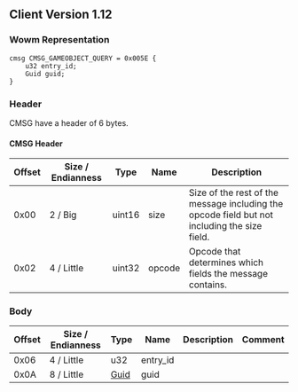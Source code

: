 ## Client Version 1.12

### Wowm Representation
```rust,ignore
cmsg CMSG_GAMEOBJECT_QUERY = 0x005E {
    u32 entry_id;
    Guid guid;
}
```
### Header
CMSG have a header of 6 bytes.

#### CMSG Header
| Offset | Size / Endianness | Type   | Name   | Description |
| ------ | ----------------- | ------ | ------ | ----------- |
| 0x00   | 2 / Big           | uint16 | size   | Size of the rest of the message including the opcode field but not including the size field.|
| 0x02   | 4 / Little        | uint32 | opcode | Opcode that determines which fields the message contains.|

### Body

| Offset | Size / Endianness | Type | Name | Description | Comment |
| ------ | ----------------- | ---- | ---- | ----------- | ------- |
| 0x06 | 4 / Little | u32 | entry_id |  |  |
| 0x0A | 8 / Little | [Guid](../spec/packed-guid.md) | guid |  |  |

